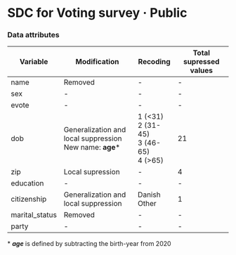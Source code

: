 # 	SDC for Voting survey · Public




### Data attributes

| Variable       | Modification                                                 | Recoding                                           | Total supressed values |
| -------------- | ------------------------------------------------------------ | -------------------------------------------------- | ---------------------- |
| name           | Removed                                                      | -                                                  | -                      |
| sex            | -                                                            | -                                                  | -                      |
| evote          | -                                                            | -                                                  | -                      |
| dob            | Generalization and local suppression<br />New name: **age**\* | 1 (<31)<br />2 (31-45)<br />3 (46-65)<br />4 (>65) | 21                     |
| zip            | Local supression                                             | -                                                  | 4                      |
| education      | -                                                            | -                                                  | -                      |
| citizenship    | Generalization and local suppression                         | Danish<br />Other                                  | 1                      |
| marital_status | Removed                                                      | -                                                  | -                      |
| party          | -                                                            | -                                                  | -                      |

\* ***age*** is defined by subtracting the birth-year from 2020

